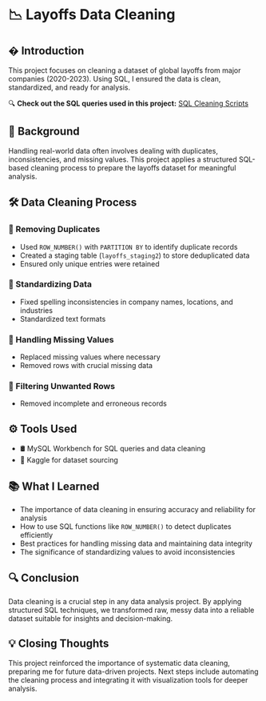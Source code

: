 # 📉 Layoffs Data Cleaning

## � Introduction
This project focuses on cleaning a dataset of global layoffs from major companies (2020-2023). Using SQL, I ensured the data is clean, standardized, and ready for analysis.

🔍 **Check out the SQL queries used in this project:** [SQL Cleaning Scripts](https://github.com/NoebejaraPaul/sql-data-cleaning/blob/main/layoffs_data_cleaning.sql) 

## 🔎 Background
Handling real-world data often involves dealing with duplicates, inconsistencies, and missing values. This project applies a structured SQL-based cleaning process to prepare the layoffs dataset for meaningful analysis.

## 🛠 Data Cleaning Process

### 🔹 Removing Duplicates
- Used `ROW_NUMBER()` with `PARTITION BY` to identify duplicate records
- Created a staging table (`layoffs_staging2`) to store deduplicated data
- Ensured only unique entries were retained

### 🔹 Standardizing Data
- Fixed spelling inconsistencies in company names, locations, and industries
- Standardized text formats

### 🔹 Handling Missing Values
- Replaced missing values where necessary
- Removed rows with crucial missing data

### 🔹 Filtering Unwanted Rows
- Removed incomplete and erroneous records

## ⚙️ Tools Used
- 🛢 MySQL Workbench for SQL queries and data cleaning
- 📂 Kaggle for dataset sourcing

## 📚 What I Learned
- The importance of data cleaning in ensuring accuracy and reliability for analysis
- How to use SQL functions like `ROW_NUMBER()` to detect duplicates efficiently
- Best practices for handling missing data and maintaining data integrity
- The significance of standardizing values to avoid inconsistencies

## 🔍 Conclusion
Data cleaning is a crucial step in any data analysis project. By applying structured SQL techniques, we transformed raw, messy data into a reliable dataset suitable for insights and decision-making.

## 💡 Closing Thoughts
This project reinforced the importance of systematic data cleaning, preparing me for future data-driven projects. Next steps include automating the cleaning process and integrating it with visualization tools for deeper analysis.
